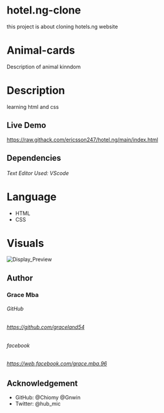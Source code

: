 # hotel.ng-clone
this project is about cloning hotels.ng website 
# Animal-cards
Description of animal kinndom

# Description
learning html and css

## Live Demo
https://raw.githack.com/ericsson247/hotel.ng/main/index.html

## Dependencies

###### Text Editor Used: VScode

# Language

- HTML
- CSS

# Visuals
![Display_Preview](asess/images/Screenshot(13).png "page_view")

## Author

### Grace Mba

###### GitHub

###### https://github.com/graceland54

###### facebook

###### https://web.facebook.com/grace.mba.96

## Acknowledgement
- GitHub: @Chiomy @Gnwin
- Twitter: @hub_mic
